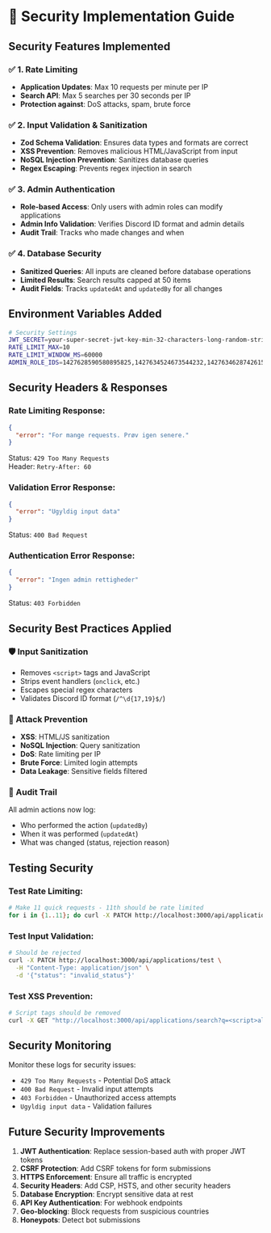 # 🔐 Security Implementation Guide

## Security Features Implemented

### ✅ 1. Rate Limiting
- **Application Updates**: Max 10 requests per minute per IP
- **Search API**: Max 5 searches per 30 seconds per IP  
- **Protection against**: DoS attacks, spam, brute force

### ✅ 2. Input Validation & Sanitization
- **Zod Schema Validation**: Ensures data types and formats are correct
- **XSS Prevention**: Removes malicious HTML/JavaScript from input
- **NoSQL Injection Prevention**: Sanitizes database queries
- **Regex Escaping**: Prevents regex injection in search

### ✅ 3. Admin Authentication
- **Role-based Access**: Only users with admin roles can modify applications
- **Admin Info Validation**: Verifies Discord ID format and admin details
- **Audit Trail**: Tracks who made changes and when

### ✅ 4. Database Security
- **Sanitized Queries**: All inputs are cleaned before database operations
- **Limited Results**: Search results capped at 50 items
- **Audit Fields**: Tracks `updatedAt` and `updatedBy` for all changes

## Environment Variables Added

```bash
# Security Settings
JWT_SECRET=your-super-secret-jwt-key-min-32-characters-long-random-string
RATE_LIMIT_MAX=10
RATE_LIMIT_WINDOW_MS=60000
ADMIN_ROLE_IDS=1427628590580895825,1427634524673544232,1427634628742615171,1427634558718971974,1427634587135119411
```

## Security Headers & Responses

### Rate Limiting Response:
```json
{
  "error": "For mange requests. Prøv igen senere."
}
```
Status: `429 Too Many Requests`  
Header: `Retry-After: 60`

### Validation Error Response:
```json
{
  "error": "Ugyldig input data"
}
```
Status: `400 Bad Request`

### Authentication Error Response:
```json
{
  "error": "Ingen admin rettigheder"
}
```
Status: `403 Forbidden`

## Security Best Practices Applied

### 🛡️ Input Sanitization
- Removes `<script>` tags and JavaScript
- Strips event handlers (`onclick`, etc.)
- Escapes special regex characters
- Validates Discord ID format (`/^\d{17,19}$/`)

### 🚫 Attack Prevention
- **XSS**: HTML/JS sanitization
- **NoSQL Injection**: Query sanitization  
- **DoS**: Rate limiting per IP
- **Brute Force**: Limited login attempts
- **Data Leakage**: Sensitive fields filtered

### 📝 Audit Trail
All admin actions now log:
- Who performed the action (`updatedBy`)
- When it was performed (`updatedAt`)
- What was changed (status, rejection reason)

## Testing Security

### Test Rate Limiting:
```bash
# Make 11 quick requests - 11th should be rate limited
for i in {1..11}; do curl -X PATCH http://localhost:3000/api/applications/test; done
```

### Test Input Validation:
```bash
# Should be rejected
curl -X PATCH http://localhost:3000/api/applications/test \
  -H "Content-Type: application/json" \
  -d '{"status": "invalid_status"}'
```

### Test XSS Prevention:
```bash
# Script tags should be removed
curl -X GET "http://localhost:3000/api/applications/search?q=<script>alert('xss')</script>"
```

## Security Monitoring

Monitor these logs for security issues:
- `429 Too Many Requests` - Potential DoS attack
- `400 Bad Request` - Invalid input attempts  
- `403 Forbidden` - Unauthorized access attempts
- `Ugyldig input data` - Validation failures

## Future Security Improvements

1. **JWT Authentication**: Replace session-based auth with proper JWT tokens
2. **CSRF Protection**: Add CSRF tokens for form submissions
3. **HTTPS Enforcement**: Ensure all traffic is encrypted
4. **Security Headers**: Add CSP, HSTS, and other security headers
5. **Database Encryption**: Encrypt sensitive data at rest
6. **API Key Authentication**: For webhook endpoints
7. **Geo-blocking**: Block requests from suspicious countries
8. **Honeypots**: Detect bot submissions